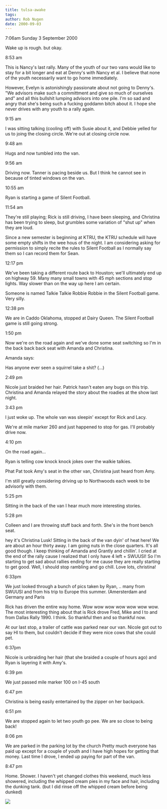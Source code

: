 ```yaml
---
title: tulsa-awake
tags: 
author: Rob Nugen
date: 2000-09-03
---
```


<p class=date>7:06am Sunday 3 September 2000

<p>Wake up is rough.  but okay.

<p class=date>8:53 am

<p>This is Nancy's last rally.  Many of the youth of our two vans would like
to stay for a bit longer and eat at Denny's with Nancy et al.  I believe
that none of the youth necessarily want to go home immediately.

<p>However, Evelyn is astonishingly passionate about not going to Denny's.
"We advisors make such a committment and give so much of ourselves and" and
all this bullshit lumping advisors into one pile.  I'm so sad and angry that
she's being such a fucking goddamn bitch about it.  I hope she never drives
with any youth to a rally again.

<p class=date>9:15 am

<p>I was sitting talking (cooling off) with Susie about it, and Debbie
yelled for us to joing the closing circle.  We're out at closing circle now.

<p class=date>9:48 am

<p>Hugs and now tumbled into the van.

<p class=date>9:56 am

<p>Driving now. Tanner is pacing beside us.   But I think he cannot see in
because of tinted windows on the van.

<p class=date>10:55 am

<p>Ryan is starting a game of Silent Football.

<p class=date>11:54 am

<p>They're still playing; Rick is still driving, I have been sleeping,  and
Christina has been trying to sleep, but grumbles some variation of "shut up"
when they are loud.

<p>Since a new semester is beginning at KTRU, the KTRU schedule will have
some empty shifts in the wee hous of the night.  I am considering asking for
permission to simply recite the rules to Silent Football as I normally say
them so I can record them for Sean.

<p class=date>12:17 pm

<p>We've been taking a different route back to Houston; we'll ultimately end
up on highway 59.  Many many small towns with 45 mph sections and stop
lights.  Way slower than on the way up here I am certain.

<p>Someone is named Talkie Talkie Robbie Robbie in the Silent Football game.
Very silly.

<p class=date>12:38 pm

<p>We are in Caddo Oklahoma, stopped at Dairy Queen.  The Silent Football
game is still going strong.

<p class=date>1:50 pm

<p>Now we're on the road again and we've done some seat switching so I'm in
the back back back seat with Amanda and Christina.

<p>Amanda says:

<p class=grafitti>Has anyone ever seen a squirrel take a shit?   (...)

<p class=date>2:49 pm

<p>Nicole just braided her hair.  Patrick hasn't eaten any bugs on this
trip.  Christina and Amanda relayed the story about the roadies at the show
last night.

<p class=date>3:43 pm

<p>I just woke up.  The whole van was sleepin' except for Rick and Lacy.

<p>We're at mile marker 260 and just happened to stop for gas.  I'll
probably drive now.

<p class=date>4:10 pm

<p>On the road again...

<p>Ryan is telling cow knock knock  jokes over the walkie talkies.

<p>Phat Pat took Amy's seat in the other van, Christina just heard from Amy.

<p>I'm still greatly considering driving up to Northwoods each week to be
advisorly with them.

<p class=date>5:25 pm

<p>Sitting in the back of the van I hear much more interesting stories.

<p class=date>5:28 pm

<p>Colleen and I are throwing stuff back and forth.  She's in the front
bench seat.

<p class=message>hey it's Christina Lusk! Sitting in the back of the van
dyin' of heat here!  We are about an hour thirty away. I am going nuts in
the close quarters.  It's all good though.  I keep thinking of Amanda and
Grantly and chillin'.  I cried at the end of the rally cause I realized that
I only have 4 left + SWUUSI!  So I'm starting to get sad about rallies
ending for me cause they are really starting to get good.  Well, I should
stop rambling and go chill. Love lots,  christina!

<p class=date>6:33pm

<p>We just looked through a bunch of pics taken by Ryan, .. many from SWUUSI
and from his trip to Europe this summer.  (Amersterdam and Germany and Paris

<p>Rick has driven the entire way home.  Wow wow wow wow wow wow wow.  The
most interesting thing about that is Rick drove Fred, Mike and I to and from
Dallas Rally 1990.  I think.  So thankful then and so thankful now.

<p>At our last stop, a trailer of cattle was parked near our van.  Nicole
got out to say HI to them, but couldn't decide if they were nice cows that
she could pet.

<p class=date>6:37pm

<p>Nicole is unbraiding her hair (that she braided a couple of hours ago)
and Ryan is layering it with Amy's.

<p class=date>6:39 pm

<p>We just passed mile marker 100 on I-45 south

<p class=date>6:47 pm

<p>Christina is being easily entertained by the zipper on her backpack.

<p class=date>6:51 pm

<p>We are stopped again to let two youth go pee.  We are so close to being
back!

<p class=date>8:06 pm

<p>We are parked in the parking lot by the church  Pretty much everyone has
paid up except for a couple of youth and I have high hopes for getting that
money.  Last time I drove, I ended up paying for part of the van.

<p class=date>8:47 pm

<p>Home.  Shower.  I haven't yet changed clothes this weekend, much less
showered, including the whipped cream pies in my face and hair, including
the dunking tank.  (but I did rinse off the whipped cream before being
dunked)

<p><img src="/images/rob/wL-ROB.gif">

